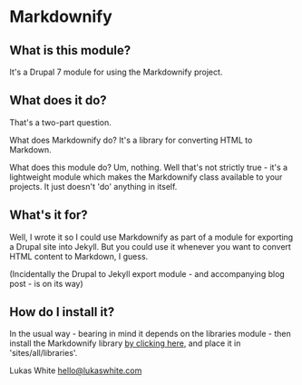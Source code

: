 # Markdownify

## What is this module?

It's a Drupal 7 module for using the Markdownify project.

## What does it do?

That's a two-part question.

What does Markdownify do?  It's a library for converting HTML to Markdown.

What does this module do?  Um, nothing.  Well that's not strictly true - it's a lightweight module which makes the Markdownify class available to your projects.  It just doesn't 'do' anything in itself.

## What's it for?

Well, I wrote it so I could use Markdownify as part of a module for exporting a Drupal site into Jekyll.  But you could use it whenever you want to convert HTML content to Markdown, I guess.

(Incidentally the Drupal to Jekyll export module - and accompanying blog post - is on its way)

## How do I install it?

In the usual way - bearing in mind it depends on the libraries module - then install the Markdownify library [by clicking here](https://sourceforge.net/projects/markdownify/files/latest/), and place it in 'sites/all/libraries'.



Lukas White
hello@lukaswhite.com
